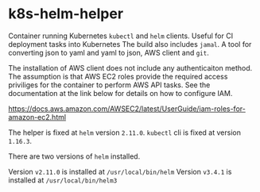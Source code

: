 # k8s-helm-helper
Container running Kubernetes `kubectl` and `helm` clients.  Useful for CI deployment tasks into Kubernetes
The build also includes `jamal`. A tool for converting json to yaml and yaml to json, AWS client and `git`.

The installation of AWS client does not include any authenticaiton method.  The assumption is that AWS EC2 
roles provide the required access priviliges for the container to perform AWS API tasks. See the documentation 
at the link below for details on how to configure IAM.

https://docs.aws.amazon.com/AWSEC2/latest/UserGuide/iam-roles-for-amazon-ec2.html

The helper is fixed at `helm` version `2.11.0`.
`kubectl` cli is fixed at version `1.16.3`.

There are two versions of `helm` installed.

Version `v2.11.0` is installed at `/usr/local/bin/helm`
Version `v3.4.1` is installed at `/usr/local/bin/helm3`

